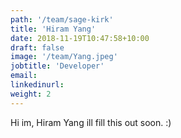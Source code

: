 ```yaml
---
path: '/team/sage-kirk'
title: 'Hiram Yang'
date: 2018-11-19T10:47:58+10:00
draft: false
image: '/team/Yang.jpeg'
jobtitle: 'Developer'
email:
linkedinurl:
weight: 2
---
```


Hi im, Hiram Yang ill fill this out soon. :)
